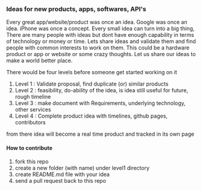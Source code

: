 ### Ideas for new products, apps, softwares, API's

Every great app/website/product was once an idea. Google was once an idea. iPhone was once a concept. Every small idea can turn into a big thing, There are many people with ideas but dont have enough capability in terms of technology or money or time. Lets share ideas and validate them and find people with common interests to work on them. This could be a hardware product or app or website or some crazy thoughts. Let us share our ideas to make a world better place.

There would be four levels before someone get started working on it

1. Level 1 : Validate proposal, find duplicate (or) similar products
2. Level 2 : feasibility, do-ability of the idea, is idea still useful for future, rough timeline
3. Level 3 : make document with Requirements, underlying technology, other services
4. Level 4 : Complete product idea with timelines, github pages, contributors

from there idea will become a real time product and tracked in its own page

#### How to contribute

1. fork this repo
2. create a new folder (with name) under level1 directory
3. create README.md file with your idea
4. send a pull request back to this repo
